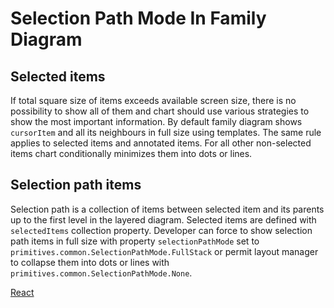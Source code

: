 # Selection Path Mode In Family Diagram

## Selected items

If total square size of items exceeds available screen size, there is no possibility to show all of them and chart should use various strategies to show the most important information. By default family diagram shows `cursorItem` and all its neighbours in full size using templates. The same rule applies to selected items and annotated items. For all other non-selected items chart conditionally minimizes them into dots or lines.

## Selection path items

Selection path is a collection of items between selected item and its parents up to the first level in the layered diagram. Selected items are defined with `selectedItems` collection property. Developer can force to show selection path items in full size with property `selectionPathMode` set to `primitives.common.SelectionPathMode.FullStack` or permit layout manager to collapse them into dots or lines with `primitives.common.SelectionPathMode.None`.

[React](../src/Samples/SelectionPathModeInFamilyChart.js)

